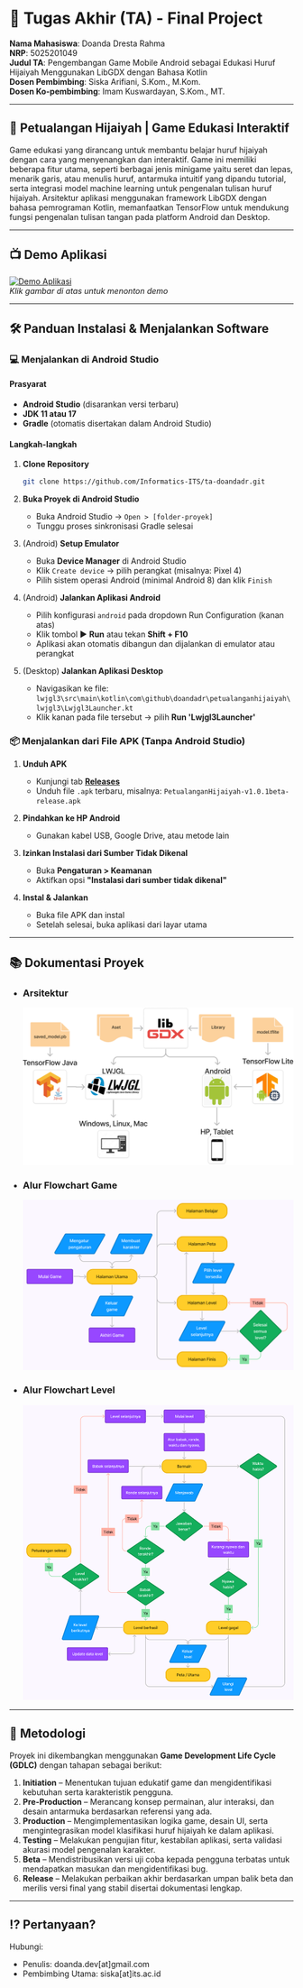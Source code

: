 # 🏁 Tugas Akhir (TA) - Final Project

**Nama Mahasiswa**: Doanda Dresta Rahma  
**NRP**: 5025201049  
**Judul TA**: Pengembangan Game Mobile Android sebagai Edukasi Huruf Hijaiyah Menggunakan LibGDX dengan Bahasa Kotlin  
**Dosen Pembimbing**: Siska Arifiani, S.Kom., M.Kom.   
**Dosen Ko-pembimbing**: Imam Kuswardayan, S.Kom., MT.

---

## 📱 Petualangan Hijaiyah | Game Edukasi Interaktif

Game edukasi yang dirancang untuk membantu belajar huruf hijaiyah dengan cara yang menyenangkan dan interaktif. Game ini memiliki beberapa fitur utama, seperti berbagai jenis minigame yaitu seret dan lepas, menarik garis, atau menulis huruf, antarmuka intuitif yang dipandu tutorial, serta integrasi model machine learning untuk pengenalan tulisan huruf hijaiyah. Arsitektur aplikasi menggunakan framework LibGDX dengan bahasa pemrograman Kotlin, memanfaatkan TensorFlow untuk mendukung fungsi pengenalan tulisan tangan pada platform Android dan Desktop.

---

## 📺 Demo Aplikasi  

[![Demo Aplikasi](https://i.ytimg.com/vi/SkscpHuWhwk/maxresdefault.jpg)](https://www.youtube.com/watch?v=SkscpHuWhwk)  
*Klik gambar di atas untuk menonton demo*

---

## 🛠 Panduan Instalasi & Menjalankan Software

### 💻 Menjalankan di Android Studio

#### Prasyarat  
- **Android Studio** (disarankan versi terbaru)  
- **JDK 11 atau 17**  
- **Gradle** (otomatis disertakan dalam Android Studio)

#### Langkah-langkah  
1. **Clone Repository**  
   ```bash
   git clone https://github.com/Informatics-ITS/ta-doandadr.git
   ```

2. **Buka Proyek di Android Studio**  
   - Buka Android Studio → `Open > [folder-proyek]`  
   - Tunggu proses sinkronisasi Gradle selesai

3. (Android) **Setup Emulator**  
   - Buka **Device Manager** di Android Studio
   - Klik `Create device` → pilih perangkat (misalnya: Pixel 4)  
   - Pilih sistem operasi Android (minimal Android 8) dan klik `Finish`

4. (Android) **Jalankan Aplikasi Android**  
   - Pilih konfigurasi `android` pada dropdown Run Configuration (kanan atas)  
   - Klik tombol ▶️ **Run** atau tekan **Shift + F10**  
   - Aplikasi akan otomatis dibangun dan dijalankan di emulator atau perangkat

5. (Desktop) **Jalankan Aplikasi Desktop**  
   - Navigasikan ke file: `lwjgl3\src\main\kotlin\com\github\doandadr\petualanganhijaiyah\lwjgl3\Lwjgl3Launcher.kt` 
   - Klik kanan pada file tersebut → pilih **Run 'Lwjgl3Launcher'**

### 📦 Menjalankan dari File APK (Tanpa Android Studio)

1. **Unduh APK**  
   - Kunjungi tab [**Releases**](https://github.com/Informatics-ITS/ta-doandadr/releases)  
   - Unduh file `.apk` terbaru, misalnya: `PetualanganHijaiyah-v1.0.1beta-release.apk`

2. **Pindahkan ke HP Android**  
   - Gunakan kabel USB, Google Drive, atau metode lain

3. **Izinkan Instalasi dari Sumber Tidak Dikenal**  
   - Buka **Pengaturan > Keamanan**  
   - Aktifkan opsi **"Instalasi dari sumber tidak dikenal"**

4. **Instal & Jalankan**  
   - Buka file APK dan instal  
   - Setelah selesai, buka aplikasi dari layar utama

---

## 📚 Dokumentasi Proyek

- ### Arsitektur
  ![Diagram Arsitektur](docs/architecture.jpg)
- ### Alur Flowchart Game
  ![Flowchart Halaman](docs/flowchart-game.png)
- ### Alur Flowchart Level
  ![Flowchart Level](docs/flowchart-level.png)

---

## 🧪 Metodologi
Proyek ini dikembangkan menggunakan **Game Development Life Cycle (GDLC)** dengan tahapan sebagai berikut:

1. **Initiation** – Menentukan tujuan edukatif game dan mengidentifikasi kebutuhan serta karakteristik pengguna.
2. **Pre-Production** – Merancang konsep permainan, alur interaksi, dan desain antarmuka berdasarkan referensi yang ada.
3. **Production** – Mengimplementasikan logika game, desain UI, serta mengintegrasikan model klasifikasi huruf hijaiyah ke dalam aplikasi.
4. **Testing** – Melakukan pengujian fitur, kestabilan aplikasi, serta validasi akurasi model pengenalan karakter.
5. **Beta** – Mendistribusikan versi uji coba kepada pengguna terbatas untuk mendapatkan masukan dan mengidentifikasi bug.
6. **Release** – Melakukan perbaikan akhir berdasarkan umpan balik beta dan merilis versi final yang stabil disertai dokumentasi lengkap.

---

## ⁉️ Pertanyaan?

Hubungi:
- Penulis: doanda.dev[at]gmail.com
- Pembimbing Utama: siska[at]its.ac.id
